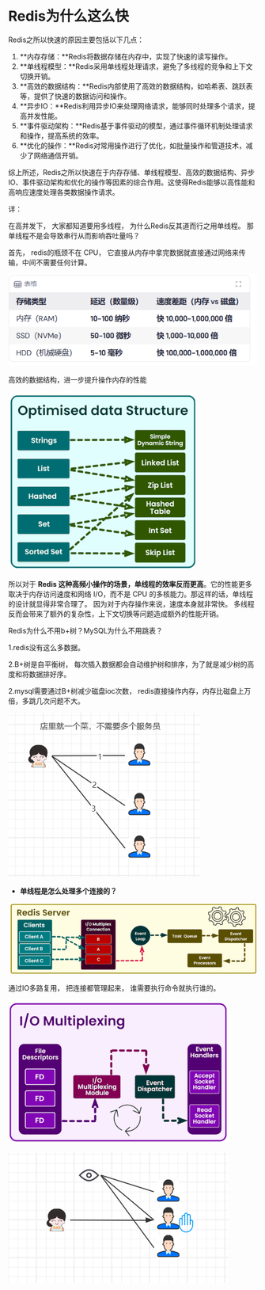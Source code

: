 # Redis为什么这么快

Redis之所以快速的原因主要包括以下几点：

1. **内存存储：**Redis将数据存储在内存中，实现了快速的读写操作。
2. **单线程模型：**Redis采用单线程处理请求，避免了多线程的竞争和上下文切换开销。
3. **高效的数据结构：**Redis内部使用了高效的数据结构，如哈希表、跳跃表等，提供了快速的数据访问和操作。
4. **异步IO：**Redis利用异步IO来处理网络请求，能够同时处理多个请求，提高并发性能。
5. **事件驱动架构：**Redis基于事件驱动的模型，通过事件循环机制处理请求和操作，提高系统的效率。
6. **优化的操作：**Redis对常用操作进行了优化，如批量操作和管道技术，减少了网络通信开销。

综上所述，Redis之所以快速在于内存存储、单线程模型、高效的数据结构、异步IO、事件驱动架构和优化的操作等因素的综合作用。这使得Redis能够以高性能和高响应速度处理各类数据操作请求。

详：

在高并发下， 大家都知道要用多线程，  为什么Redis反其道而行之用单线程。  那单线程不是会导致串行从而影响吞吐量吗？

首先，  redis的瓶颈不在 CPU，  它直接从内存中拿完数据就直接通过网络来传输，中间不需要任何计算。

![1732265354980-5677deb2-f2d5-474f-924a-d890437940b1.png](./img/TzJ5gU6_myZQKQLB/1732265354980-5677deb2-f2d5-474f-924a-d890437940b1-778080.png)

高效的数据结构，进一步提升操作内存的性能

![1732258925728-7d6d5a81-96c4-4078-b7fd-7502d7124386.gif](./img/TzJ5gU6_myZQKQLB/1732258925728-7d6d5a81-96c4-4078-b7fd-7502d7124386-518884.gif)

所以对于 **Redis 这种高频小操作的场景，单线程的效率反而更高**。它的性能更多取决于内存访问速度和网络 I/O，而不是 CPU 的多核能力。那这样的话，单线程的设计就显得非常合理了。 因为对于内存操作来说，速度本身就非常快。 多线程反而会带来了额外的复杂性，上下文切换等问题造成额外的性能开销。

Redis为什么不用b+树？MySQL为什么不用跳表？

1.redis没有这么多数据。

2.B+树是自平衡树， 每次插入数据都会自动维护树和排序，为了就是减少树的高度和将数据排好序。

2.mysql需要通过B+树减少磁盘ioc次数， redis直接操作内存，内存比磁盘上万倍，多跳几次问题不大。

![1732265462209-32360405-a69f-4660-af27-62c2998e9e11.png](./img/TzJ5gU6_myZQKQLB/1732265462209-32360405-a69f-4660-af27-62c2998e9e11-398595.png)

+ **单线程是怎么处理多个连接的？**

![1732258344616-63966f50-f9f4-42cd-a7f9-771d8453fe8e.gif](./img/TzJ5gU6_myZQKQLB/1732258344616-63966f50-f9f4-42cd-a7f9-771d8453fe8e-897656.gif)

通过IO多路复用，     把连接都管理起来， 谁需要执行命令就执行谁的。

![1732258576904-eaf01fcd-cbdb-4d10-8041-b5b6f498b1c0.gif](./img/TzJ5gU6_myZQKQLB/1732258576904-eaf01fcd-cbdb-4d10-8041-b5b6f498b1c0-176207.gif)

![1732265614403-016b5175-da5b-4b8e-9203-4552c7708678.png](./img/TzJ5gU6_myZQKQLB/1732265614403-016b5175-da5b-4b8e-9203-4552c7708678-982877.png)

